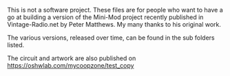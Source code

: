 This is not a software project. These files are for people who want to have a go at building a version of the Mini-Mod project
recently published in Vintage-Radio.net by Peter Matthews. My many thanks to his original work.

The various versions, released over time, can be found in the sub folders listed.

The circuit and artwork are also published on https://oshwlab.com/mycoopzone/test_copy

